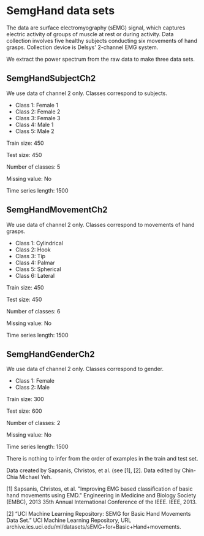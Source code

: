 # SemgHand data sets

The data are surface electromyography (sEMG) signal, which captures electric activity of groups of muscle at rest or during activity. Data collection involves five healthy subjects conducting six movements of hand grasps. Collection device is Delsys' 2-channel EMG system.

We extract the power spectrum from the raw data to make three data sets.

## SemgHandSubjectCh2

We use data of channel 2 only. Classes correspond to subjects.

- Class 1: Female 1
- Class 2: Female 2
- Class 3: Female 3
- Class 4: Male 1
- Class 5: Male 2

Train size: 450

Test size: 450

Number of classes: 5

Missing value: No

Time series length: 1500

## SemgHandMovementCh2

We use data of channel 2 only. Classes correspond to movements of hand grasps.

- Class 1: Cylindrical
- Class 2: Hook
- Class 3: Tip
- Class 4: Palmar
- Class 5: Spherical
- Class 6: Lateral

Train size: 450

Test size: 450

Number of classes: 6

Missing value: No

Time series length: 1500

## SemgHandGenderCh2

We use data of channel 2 only. Classes correspond to gender. 

- Class 1: Female
- Class 2: Male

Train size: 300

Test size: 600

Number of classes: 2

Missing value: No

Time series length: 1500

There is nothing to infer from the order of examples in the train and test set.

Data created by Sapsanis, Christos, et al. (see [1], [2]. Data edited by Chin-Chia Michael Yeh.

[1] Sapsanis, Christos, et al. "Improving EMG based classification of basic hand movements using EMD." Engineering in Medicine and Biology Society (EMBC), 2013 35th Annual International Conference of the IEEE. IEEE, 2013.

[2] “UCI Machine Learning Repository: SEMG for Basic Hand Movements Data Set.” UCI Machine Learning Repository, URL archive.ics.uci.edu/ml/datasets/sEMG+for+Basic+Hand+movements.
